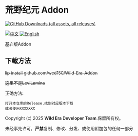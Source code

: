 
# 荒野纪元 Addon

[![GitHub Downloads (all assets, all releases)](https://img.shields.io/github/downloads/wed150/Wild-Era-Addon/total?style=for-the-badge&labelColor=%23007ec6&label=下载量&color=%235d8aa8)](https://github.com/wed150/Wild-Era-Addon/releases)


[![中文](https://img.shields.io/badge/简体中文-inactive?style=for-the-badge&color=%235d8aa8)](README.md)
[![English](https://img.shields.io/badge/English-informational?style=for-the-badge)](README.En.md)

基岩版Addon

## 下载方法

~~lip install github.com/wed150/Wild-Era-Addon~~

~~这里不是LeviLamina~~

正确方法:
```
打开本仓库的Release,找到对应版本下载
或者使用XXXXXXX
```
Copyright (c) 2025 **Wild Era Developer Team**.保留所有权。

未经事先许可，**严禁**复制、修改、分发、或使用附加包的任何一部分
